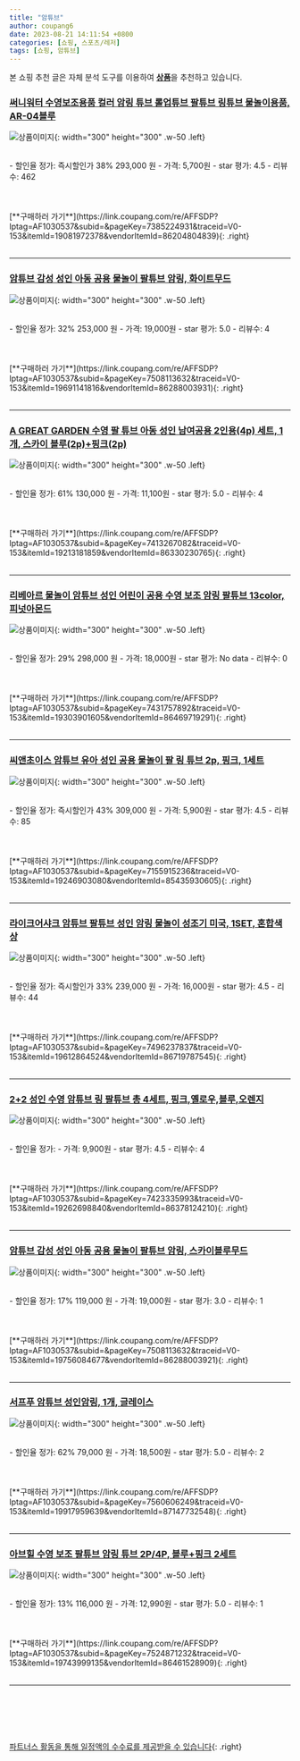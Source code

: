 ```yaml
---
title: "암튜브"
author: coupang6
date: 2023-08-21 14:11:54 +0800
categories: [쇼핑, 스포츠/레저]
tags: [쇼핑, 암튜브]
---
```


본 쇼핑 추천 글은 자체 분석 도구를 이용하여 [**상품**](https://link.coupang.com/a/bao1ui)을 추천하고 있습니다.

### [써니워터 수영보조용품 컬러 암링 튜브 롤업튜브 팔튜브 링튜브 물놀이용품, AR-04블루](https://link.coupang.com/re/AFFSDP?lptag=AF1030537&subid=&pageKey=7385224931&traceid=V0-153&itemId=19081972378&vendorItemId=86204804839)

![상품이미지](https://thumbnail9.coupangcdn.com/thumbnails/remote/230x230ex/image/vendor_inventory/7c6b/8f385ecd6daf6cfe357c022c172c51509d30d96616d8b2f55aa049d71674.jpg){: width="300" height="300" .w-50 .left}


<br>
- 할인율 정가: 즉시할인가 38%  293,000   원
- 가격: 5,700원
- star 평가: 4.5
- 리뷰수: 462
<br>
<br>
<br>
<br>
[**구매하러 가기**](https://link.coupang.com/re/AFFSDP?lptag=AF1030537&subid=&pageKey=7385224931&traceid=V0-153&itemId=19081972378&vendorItemId=86204804839){: .right}
<br>
<br>

---

### [암튜브 감성 성인 아동 공용 물놀이 팔튜브 암링, 화이트무드](https://link.coupang.com/re/AFFSDP?lptag=AF1030537&subid=&pageKey=7508113632&traceid=V0-153&itemId=19691141816&vendorItemId=86288003931)

![상품이미지](https://thumbnail8.coupangcdn.com/thumbnails/remote/230x230ex/image/vendor_inventory/207d/42e4600b2ea3e071bc099dbfc93fd3d2548a86d6764ce5ee6fe5e6e7f6d8.jpg){: width="300" height="300" .w-50 .left}


<br>
- 할인율 정가: 32%  253,000   원
- 가격: 19,000원
- star 평가: 5.0
- 리뷰수: 4
<br>
<br>
<br>
<br>
[**구매하러 가기**](https://link.coupang.com/re/AFFSDP?lptag=AF1030537&subid=&pageKey=7508113632&traceid=V0-153&itemId=19691141816&vendorItemId=86288003931){: .right}
<br>
<br>

---

### [A GREAT GARDEN 수영 팔 튜브 아동 성인 남여공용 2인용(4p) 세트, 1개, 스카이 블루(2p)+핑크(2p)](https://link.coupang.com/re/AFFSDP?lptag=AF1030537&subid=&pageKey=7413267082&traceid=V0-153&itemId=19213181859&vendorItemId=86330230765)

![상품이미지](https://thumbnail9.coupangcdn.com/thumbnails/remote/230x230ex/image/vendor_inventory/a613/0dbe1da124be24115f3e370ab435fbe8a98ff474b54d28f3223c3a472e7b.png){: width="300" height="300" .w-50 .left}


<br>
- 할인율 정가: 61%  130,000   원
- 가격: 11,100원
- star 평가: 5.0
- 리뷰수: 4
<br>
<br>
<br>
<br>
[**구매하러 가기**](https://link.coupang.com/re/AFFSDP?lptag=AF1030537&subid=&pageKey=7413267082&traceid=V0-153&itemId=19213181859&vendorItemId=86330230765){: .right}
<br>
<br>

---

### [리베아르 물놀이 암튜브 성인 어린이 공용 수영 보조 암링 팔튜브 13color, 피넛아몬드](https://link.coupang.com/re/AFFSDP?lptag=AF1030537&subid=&pageKey=7431757892&traceid=V0-153&itemId=19303901605&vendorItemId=86469719291)

![상품이미지](https://thumbnail10.coupangcdn.com/thumbnails/remote/230x230ex/image/vendor_inventory/c8c6/a7db68738cd47e14c1ac9b1df7a79a5f4fd8c6ef4cef76db8ed0ce5ca925.jpg){: width="300" height="300" .w-50 .left}


<br>
- 할인율 정가: 29%  298,000   원
- 가격: 18,000원
- star 평가: No data
- 리뷰수: 0
<br>
<br>
<br>
<br>
[**구매하러 가기**](https://link.coupang.com/re/AFFSDP?lptag=AF1030537&subid=&pageKey=7431757892&traceid=V0-153&itemId=19303901605&vendorItemId=86469719291){: .right}
<br>
<br>

---

### [씨앤초이스 암튜브 유아 성인 공용 물놀이 팔 링 튜브 2p, 핑크, 1세트](https://link.coupang.com/re/AFFSDP?lptag=AF1030537&subid=&pageKey=7155915236&traceid=V0-153&itemId=19246903080&vendorItemId=85435930605)

![상품이미지](https://thumbnail6.coupangcdn.com/thumbnails/remote/230x230ex/image/retail/images/4697984314691504-6a32dbc5-b3d6-46ba-a74f-9a48b61ea554.jpg){: width="300" height="300" .w-50 .left}


<br>
- 할인율 정가: 즉시할인가 43%  309,000   원
- 가격: 5,900원
- star 평가: 4.5
- 리뷰수: 85
<br>
<br>
<br>
<br>
[**구매하러 가기**](https://link.coupang.com/re/AFFSDP?lptag=AF1030537&subid=&pageKey=7155915236&traceid=V0-153&itemId=19246903080&vendorItemId=85435930605){: .right}
<br>
<br>

---

### [라이크어샤크 암튜브 팔튜브 성인 암링 물놀이 성조기 미국, 1SET, 혼합색상](https://link.coupang.com/re/AFFSDP?lptag=AF1030537&subid=&pageKey=7496237837&traceid=V0-153&itemId=19612864524&vendorItemId=86719787545)

![상품이미지](https://thumbnail10.coupangcdn.com/thumbnails/remote/230x230ex/image/vendor_inventory/5b9f/e2149aab8711468f92ce5ca9339e755a7c83db4fc09950df9e57bf265508.png){: width="300" height="300" .w-50 .left}


<br>
- 할인율 정가: 즉시할인가 33%  239,000   원
- 가격: 16,000원
- star 평가: 4.5
- 리뷰수: 44
<br>
<br>
<br>
<br>
[**구매하러 가기**](https://link.coupang.com/re/AFFSDP?lptag=AF1030537&subid=&pageKey=7496237837&traceid=V0-153&itemId=19612864524&vendorItemId=86719787545){: .right}
<br>
<br>

---

### [2+2 성인 수영 암튜브 링 팔튜브 총 4세트, 핑크,옐로우,블루,오렌지](https://link.coupang.com/re/AFFSDP?lptag=AF1030537&subid=&pageKey=7423335993&traceid=V0-153&itemId=19262698840&vendorItemId=86378124210)

![상품이미지](https://thumbnail6.coupangcdn.com/thumbnails/remote/230x230ex/image/vendor_inventory/e0b3/c0d650e97d98a2489271651d252b39a8ea29b12ea2abbd45e2598851e2b4.jpg){: width="300" height="300" .w-50 .left}


<br>
- 할인율 정가: 
- 가격: 9,900원
- star 평가: 4.5
- 리뷰수: 4
<br>
<br>
<br>
<br>
[**구매하러 가기**](https://link.coupang.com/re/AFFSDP?lptag=AF1030537&subid=&pageKey=7423335993&traceid=V0-153&itemId=19262698840&vendorItemId=86378124210){: .right}
<br>
<br>

---

### [암튜브 감성 성인 아동 공용 물놀이 팔튜브 암링, 스카이블루무드](https://link.coupang.com/re/AFFSDP?lptag=AF1030537&subid=&pageKey=7508113632&traceid=V0-153&itemId=19756084677&vendorItemId=86288003921)

![상품이미지](https://thumbnail8.coupangcdn.com/thumbnails/remote/230x230ex/image/vendor_inventory/75a1/d3ba0c0e7c7f10e591abf47e4c056693a80299c4cf64be9444ea447f502e.png){: width="300" height="300" .w-50 .left}


<br>
- 할인율 정가: 17%  119,000   원
- 가격: 19,000원
- star 평가: 3.0
- 리뷰수: 1
<br>
<br>
<br>
<br>
[**구매하러 가기**](https://link.coupang.com/re/AFFSDP?lptag=AF1030537&subid=&pageKey=7508113632&traceid=V0-153&itemId=19756084677&vendorItemId=86288003921){: .right}
<br>
<br>

---

### [서프푸 암튜브 성인암링, 1개, 글레이스](https://link.coupang.com/re/AFFSDP?lptag=AF1030537&subid=&pageKey=7560606249&traceid=V0-153&itemId=19917959639&vendorItemId=87147732548)

![상품이미지](https://thumbnail10.coupangcdn.com/thumbnails/remote/230x230ex/image/vendor_inventory/bd00/c3fc8227df3d57d61e8b6a595876c7da45209a321a6ab6cfc57b16f1d3b1.jpg){: width="300" height="300" .w-50 .left}


<br>
- 할인율 정가: 62%  79,000   원
- 가격: 18,500원
- star 평가: 5.0
- 리뷰수: 2
<br>
<br>
<br>
<br>
[**구매하러 가기**](https://link.coupang.com/re/AFFSDP?lptag=AF1030537&subid=&pageKey=7560606249&traceid=V0-153&itemId=19917959639&vendorItemId=87147732548){: .right}
<br>
<br>

---

### [아브힐 수영 보조 팔튜브 암링 튜브 2P/4P, 블루+핑크 2세트](https://link.coupang.com/re/AFFSDP?lptag=AF1030537&subid=&pageKey=7524871232&traceid=V0-153&itemId=19743999135&vendorItemId=86461528909)

![상품이미지](https://thumbnail8.coupangcdn.com/thumbnails/remote/230x230ex/image/vendor_inventory/0513/188ed7425b3ee70671ccd045a8876ecdecf864b71128329b231f12780ce5.jpg){: width="300" height="300" .w-50 .left}


<br>
- 할인율 정가: 13%  116,000   원
- 가격: 12,990원
- star 평가: 5.0
- 리뷰수: 1
<br>
<br>
<br>
<br>
[**구매하러 가기**](https://link.coupang.com/re/AFFSDP?lptag=AF1030537&subid=&pageKey=7524871232&traceid=V0-153&itemId=19743999135&vendorItemId=86461528909){: .right}
<br>
<br>

---
<br><br><br><br><br> [파트너스 활동을 통해 일정액의 수수료를 제공받을 수 있습니다](https://link.coupang.com/a/bao1ui){: .right}